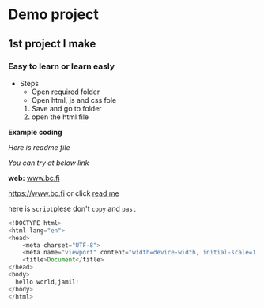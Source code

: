 # Demo project

## 1st project I make

### Easy to learn or learn easly

- Steps
  - Open required folder
  - Open html, js and css fole
  1. Save and go to folder
  1. open the html file

**Example coding**

_Here is readme file_

_You can try at below link_

**web:** www.bc.fi

https://www.bc.fi or click [read me](https://www.bc.fi)

here is `script`plese don't `copy` and `past`

```js
<!DOCTYPE html>
<html lang="en">
<head>
    <meta charset="UTF-8">
    <meta name="viewport" content="width=device-width, initial-scale=1.0">
    <title>Document</title>
</head>
<body>
  hello world,jamil!
</body>
</html>
```
